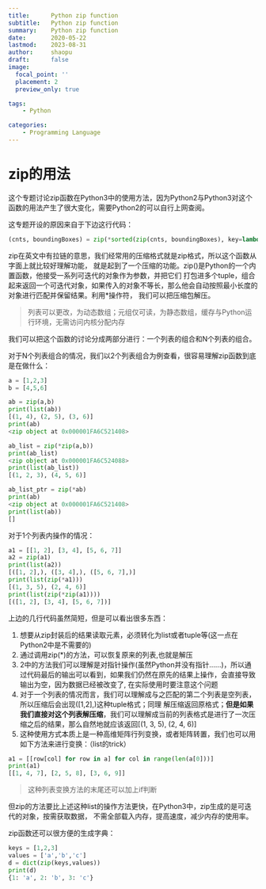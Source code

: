 ```yaml
---
title:		Python zip function
subtitle:	Python zip function
summary:	Python zip function
date:		2020-05-22
lastmod:	2023-08-31
author:		shaopu
draft: 		false
image:		  
  focal_point: ''
  placement: 2
  preview_only: true

tags:
    - Python

categories:
    - Programming Language
---
```


# zip的用法

这个专题讨论zip函数在Python3中的使用方法，因为Python2与Python3对这个函数的用法产生了很大变化，需要Python2的可以自行上网查阅。

这专题开设的原因来自于下边这行代码：

```python
(cnts, boundingBoxes) = zip(*sorted(zip(cnts, boundingBoxes), key=lambda b: b[1][i], reverse=reverse))
```
zip在英文中有拉链的意思，我们经常用的压缩格式就是zip格式，所以这个函数从字面上就比较好理解功能，
就是起到了一个压缩的功能。zip()是Python的一个内置函数，他接受一系列可迭代的对象作为参数，并把它们
打包进多个tuple，组合起来返回一个可迭代对象，如果传入的对象不等长，那么他会自动按照最小长度的对象进行匹配并保留结果。利用*操作符，
我们可以把压缩包解压。
> 列表可以更改，为动态数组；元组仅可读，为静态数组，缓存与Python运行环境，无需访问内核分配内存

我们可以把这个函数的讨论分成两部分进行：一个列表的组合和N个列表的组合。

对于N个列表组合的情况，我们以2个列表组合为例查看，很容易理解zip函数到底是在做什么：
```python
a = [1,2,3]
b = [4,5,6]

ab = zip(a,b)
print(list(ab))
[(1, 4), (2, 5), (3, 6)]
print(ab)
<zip object at 0x000001FA6C521408>

ab_list = zip(*zip(a,b))
print(ab_list)
<zip object at 0x000001FA6C524088>
print(list(ab_list))
[(1, 2, 3), (4, 5, 6)]

ab_list_ptr = zip(*ab)
print(ab)
<zip object at 0x000001FA6C521408>
print(list(ab))
[]
```
对于1个列表内操作的情况：
```python
a1 = [[1, 2], [3, 4], [5, 6, 7]]
a2 = zip(a1)
print(list(a2))
[([1, 2],), ([3, 4],), ([5, 6, 7],)]
print(list(zip(*a1)))
[(1, 3, 5), (2, 4, 6)]
print(list(zip(*zip(a1))))
[([1, 2], [3, 4], [5, 6, 7])]
```

上边的几行代码虽然简短，但是可以看出很多东西：

1. 想要从zip封装后的结果读取元素，必须转化为list或者tuple等(这一点在Python2中是不需要的)
2. 通过调用zip(*)的方法，可以恢复原来的列表,也就是解压
3. 2中的方法我们可以理解是对指针操作(虽然Python并没有指针......)，所以通过代码最后的输出可以看到，如果我们仍然在原先的结果上操作，会直接导致输出为空，因为数据已经被改变了, 在实际使用时要注意这个问题
4. 对于一个列表的情况而言，我们可以理解成与之匹配的第二个列表是空列表，所以压缩后会出现([1,2],)这种tuple格式；同理
解压缩返回原格式；**但是如果我们直接对这个列表解压缩**，我们可以理解成当前的列表格式是进行了一次压缩之后的结果，那么自然地就应该返回[(1, 3, 5), (2, 4, 6)]
5. 这种使用方式本质上是一种高维矩阵行列变换，或者矩阵转置，我们也可以用如下方法来进行变换：（list的trick）
```python
a1 = [[row[col] for row in a] for col in range(len(a[0]))]
print(a1)
[[1, 4, 7], [2, 5, 8], [3, 6, 9]]
```
> 这种列表变换方法的末尾还可以加上if判断

但zip的方法要比上述这种list的操作方法更快，在Python3中，zip生成的是可迭代的对象，按需获取数据，
不需全部载入内存，提高速度，减少内存的使用率。

zip函数还可以很方便的生成字典：
```python
keys = [1,2,3]
values = ['a','b','c']
d = dict(zip(keys,values))
print(d)
{1: 'a', 2: 'b', 3: 'c'}
```